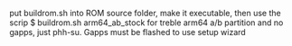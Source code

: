 put buildrom.sh into ROM source folder, make it executable, then use the scrip $ buildrom.sh arm64_ab_stock for treble arm64 a/b partition and no gapps, just phh-su. Gapps must be flashed to use setup wizard
